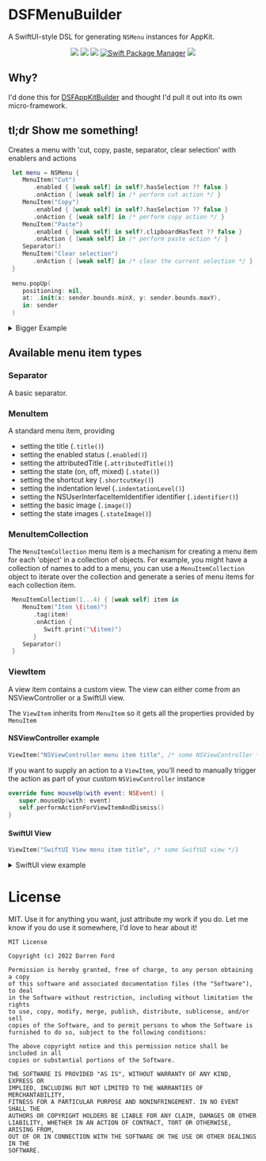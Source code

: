 # DSFMenuBuilder

A SwiftUI-style DSL for generating `NSMenu` instances for AppKit.

<p align="center">
    <img src="https://img.shields.io/github/v/tag/dagronf/DSFMenuBuilder" />
    <img src="https://img.shields.io/badge/macOS-10.11+-red" />
    <img src="https://img.shields.io/badge/Swift-5.3-orange.svg" />
    <a href="https://swift.org/package-manager">
        <img src="https://img.shields.io/badge/spm-compatible-brightgreen.svg?style=flat" alt="Swift Package Manager" /></a>
    <img src="https://img.shields.io/badge/License-MIT-lightgrey" />
</p>

## Why?

I'd done this for [DSFAppKitBuilder](https://github.com/dagronf/DSFAppKitBuilder) and thought I'd pull it out into its own micro-framework.

## tl;dr Show me something!

Creates a menu with 'cut, copy, paste, separator, clear selection' with enablers and actions

```swift
 let menu = NSMenu {
    MenuItem("Cut")
       .enabled { [weak self] in self?.hasSelection ?? false }
       .onAction { [weak self] in /* perform cut action */ }
    MenuItem("Copy")
       .enabled { [weak self] in self?.hasSelection ?? false }
       .onAction { [weak self] in /* perform copy action */ }
    MenuItem("Paste")
       .enabled { [weak self] in self?.clipboardHasText ?? false }
       .onAction { [weak self] in /* perform paste action */ }
    Separator()
    MenuItem("Clear selection")
       .onAction { [weak self] in /* clear the current selection */ }
 }
 
 menu.popUp(
    positioning: nil,
    at: .init(x: sender.bounds.minX, y: sender.bounds.maxY),
    in: sender
 )
```

<details>
<summary>Bigger Example</summary>

```swift
 // A fictional NSViewController that displays an interactive position matrix
 let positionMatrixViewController = PositionMatrixViewController()

 // A menu to be displayed as a submenu of the main menu
 private lazy var presets = Menu {
    MenuItem("Github")
       .onAction { [weak self] in
          // Change the style to github
       }
    }
    MenuItem("BitBucket")
       .onAction { [weak self] in
          // Change the style to bitbucket
       }
    }
 }
 
 let menu = Menu {
    MenuItem("Convert tabs to spaces")
       .onAction { [weak self] in /* perform tabs to spaces */ }
    MenuItem("Convert spaces to tabs")
       .onAction { [weak self] in /* perform spaces to tabs */ }
    Separator()
    ViewItem("Position Matrix", positionMatrixViewController)
    Separator()
    MenuItem("Preset Styles", subMenu: presets)
 }
```

</details>

## Available menu item types

### Separator

A basic separator.

### MenuItem

A standard menu item, providing

* setting the title (`.title()`)
* setting the enabled status (`.enabled()`)
* setting the attributedTitle (`.attributedTitle()`)
* setting the state (on, off, mixed) (`.state()`)
* setting the shortcut key (`.shortcutKey()`)
* setting the indentation level (`.indentationLevel()`)
* setting the NSUserInterfaceItemIdentifier identifier (`.identifier()`)
* setting the basic image (`.image()`)
* setting the state images (`.stateImage()`)

### MenuItemCollection

The `MenuItemCollection` menu item is a mechanism for creating a menu item for each 'object' in a collection of objects.
For example, you might have a collection of names to add to a menu, you can use a `MenuItemCollection` object
to iterate over the collection and generate a series of menu items for each collection item.

```swift
 MenuItemCollection(1...4) { [weak self] item in
    MenuItem("Item \(item)")
       .tag(item)
       .onAction {
          Swift.print("\(item)")
       }
    Separator()
 }
```

### ViewItem

A view item contains a custom view. The view can either come from an NSViewController or a SwiftUI view.

The `ViewItem` inherits from `MenuItem` so it gets all the properties provided by `MenuItem`

#### NSViewController example

```swift
ViewItem("NSViewController menu item title", /* some NSViewController */)
```

If you want to supply an action to a `ViewItem`, you'll need to manually trigger the action as part of your
custom `NSViewController` instance

```swift
override func mouseUp(with event: NSEvent) {
   super.mouseUp(with: event)
   self.performActionForViewItemAndDismiss()
}
```

#### SwiftUI View

```swift
ViewItem("SwiftUI View menu item title", /* some SwiftUI view */)
```

<details>
<summary>SwiftUI view example</summary>

Integrating a SwiftUI view is straightforward, however getting values in and out
of the view can get a little tricky.

```swift
class SwiftUIModel {
   var doubleValue: Double = 20
}

struct SwiftUIMenuItemView: View {
   let model: SwiftUIModel
   @State var currentValue: Double

   init(model: SwiftUIModel) {
      self.model = model
      currentValue = model.doubleValue
   }

   var body: some View {

      let valueBinding = Binding<Double>(
         get: {
            self.currentValue
         },
         set: {
            self.currentValue = $0
            self.model.doubleValue = $0
         }
      )

      VStack(alignment: .leading, spacing: 0) {
         Text("Using a SwiftUI view").font(.callout)
         HStack {
            Slider(value: valueBinding, in: 0 ... 100).controlSize(.small)
               .frame(maxWidth: .infinity)
            Text("\(currentValue, specifier: "%.1f")")
               .frame(maxWidth: 38)
         }
      }
      .padding(EdgeInsets(top: 4, leading: 12, bottom: 4, trailing: 12))
   }
}

let menu = NSMenu {
   ViewItem("SwiftUI", SwiftUIMenuItemView(model: swiftUIModel))
}
```

</details>

# License

MIT. Use it for anything you want, just attribute my work if you do. Let me know if you do use it somewhere, I'd love to hear about it!

```
MIT License

Copyright (c) 2022 Darren Ford

Permission is hereby granted, free of charge, to any person obtaining a copy
of this software and associated documentation files (the "Software"), to deal
in the Software without restriction, including without limitation the rights
to use, copy, modify, merge, publish, distribute, sublicense, and/or sell
copies of the Software, and to permit persons to whom the Software is
furnished to do so, subject to the following conditions:

The above copyright notice and this permission notice shall be included in all
copies or substantial portions of the Software.

THE SOFTWARE IS PROVIDED "AS IS", WITHOUT WARRANTY OF ANY KIND, EXPRESS OR
IMPLIED, INCLUDING BUT NOT LIMITED TO THE WARRANTIES OF MERCHANTABILITY,
FITNESS FOR A PARTICULAR PURPOSE AND NONINFRINGEMENT. IN NO EVENT SHALL THE
AUTHORS OR COPYRIGHT HOLDERS BE LIABLE FOR ANY CLAIM, DAMAGES OR OTHER
LIABILITY, WHETHER IN AN ACTION OF CONTRACT, TORT OR OTHERWISE, ARISING FROM,
OUT OF OR IN CONNECTION WITH THE SOFTWARE OR THE USE OR OTHER DEALINGS IN THE
SOFTWARE.
```

